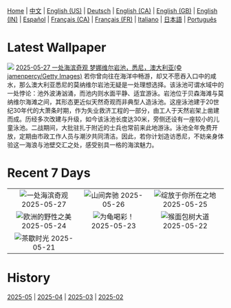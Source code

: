 [Home](../README.md) | [中文](zh-CN.md) | [English (US)](en-US.md) | [Deutsch](de-DE.md) | [English (CA)](en-CA.md) | [English (GB)](en-GB.md) | [English (IN)](en-IN.md) | [Español](es-ES.md) | [Français (CA)](fr-CA.md) | [Français (FR)](fr-FR.md) | [Italiano](it-IT.md) | [日本語](ja-JP.md) | [Português](pt-BR.md)

# Latest Wallpaper
![](https://www.bing.com/th?id=OHR.MonaValePool_ZH-CN7968271596_UHD.jpg)
[2025-05-27 一处海滨奇观 梦娜维尔岩池，悉尼，澳大利亚(© jamenpercy/Getty Images)](https://www.bing.com/th?id=OHR.MonaValePool_ZH-CN7968271596_UHD.jpg)
若你曾向往在海洋中畅游，却又不愿吞入口中的咸水，那么澳大利亚悉尼的莫纳维尔岩池无疑是一处理想选择。该泳池可谓水域中的一处悖论：池外波涛汹涌，而池内则水面平静、适宜游泳。岩池位于贝森海滩与莫纳维尔海滩之间，其形态更近似天然奇观而非典型人造泳池。这座泳池建于20世纪30年代的大萧条时期，作为失业救济工程的一部分，由工人于天然岩架上凿建而成。历经多次改建与升级，如今该泳池长度达30米，旁侧还设有一座较小的儿童泳池。二战期间，大批驻扎于附近的士兵也常前来此地游泳。泳池全年免费开放，定期由市政工作人员与潮汐共同清洁。因此，若你计划造访悉尼，不妨亲身体验这一海浪与池壁交汇之处，感受别具一格的海滨魅力。

# Recent 7 Days
|  |  |  |
|:---:|:---:|:---:|
| ![](https://www.bing.com/th?id=OHR.MonaValePool_ZH-CN7968271596_400x240.jpg "一处海滨奇观") 2025-05-27 | ![](https://www.bing.com/th?id=OHR.Arashiyama2025_ZH-CN7836747321_400x240.jpg "山间奔驰") 2025-05-26 | ![](https://www.bing.com/th?id=OHR.ButchartFlowers_ZH-CN6692930571_400x240.jpg "绽放于你所在之地") 2025-05-25 |
| ![](https://www.bing.com/th?id=OHR.JotunheimenPark_ZH-CN7417034574_400x240.jpg "欧洲的野性之美") 2025-05-24 | ![](https://www.bing.com/th?id=OHR.ButterflyTurtle_ZH-CN5706515924_400x240.jpg "为龟喝彩！") 2025-05-23 | ![](https://www.bing.com/th?id=OHR.BaobabAvenue_ZH-CN5217451344_400x240.jpg "猴面包树大道") 2025-05-22 |
| ![](https://www.bing.com/th?id=OHR.SongyangTeaGarden_ZH-CN4763170909_400x240.jpg "茶歇时光") 2025-05-21 |  |  |

# History
[2025-05](../archives/wallpaper/zh-CN/w_2025_05.md) | [2025-04](../archives/wallpaper/zh-CN/w_2025_04.md) | [2025-03](../archives/wallpaper/zh-CN/w_2025_03.md) | [2025-02](../archives/wallpaper/zh-CN/w_2025_02.md)

